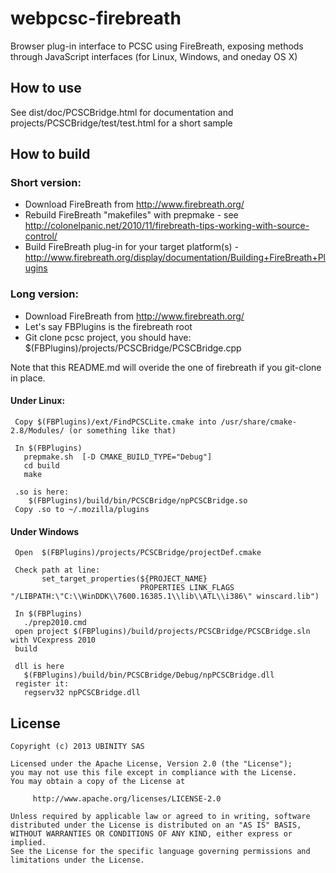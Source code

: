 webpcsc-firebreath
====================

Browser plug-in interface to PCSC using FireBreath, exposing methods through JavaScript interfaces (for Linux, Windows, and oneday OS X)

How to use 
-----------

See dist/doc/PCSCBridge.html for documentation and projects/PCSCBridge/test/test.html for a short sample 


How to build
-------------


### Short version:

  * Download FireBreath from http://www.firebreath.org/
  * Rebuild FireBreath "makefiles" with prepmake - see http://colonelpanic.net/2010/11/firebreath-tips-working-with-source-control/
  * Build FireBreath plug-in for your target platform(s) - http://www.firebreath.org/display/documentation/Building+FireBreath+Plugins


### Long version:

  * Download FireBreath from http://www.firebreath.org/
  * Let's say FBPlugins is the firebreath root 
  * Git clone pcsc project, you should have:   $(FBPlugins)/projects/PCSCBridge/PCSCBridge.cpp

Note that this README.md will overide the one of firebreath if you git-clone in place.

#### Under Linux:

     Copy $(FBPlugins)/ext/FindPCSCLite.cmake into /usr/share/cmake-2.8/Modules/ (or something like that)
     
     In $(FBPlugins)
       prepmake.sh  [-D CMAKE_BUILD_TYPE="Debug"]
       cd build
       make
     
     .so is here:
        $(FBPlugins)/build/bin/PCSCBridge/npPCSCBridge.so
     Copy .so to ~/.mozilla/plugins
    


#### Under Windows

     Open  $(FBPlugins)/projects/PCSCBridge/projectDef.cmake
     
     Check path at line:
           set_target_properties(${PROJECT_NAME} 
                                 PROPERTIES LINK_FLAGS  "/LIBPATH:\"C:\\WinDDK\\7600.16385.1\\lib\\ATL\\i386\" winscard.lib")
     
     In $(FBPlugins)
       ./prep2010.cmd
     open project $(FBPlugins)/build/projects/PCSCBridge/PCSCBridge.sln with VCexpress 2010
     build
     
     dll is here
       $(FBPlugins)/build/bin/PCSCBridge/Debug/npPCSCBridge.dll
     register it:
       regserv32 npPCSCBridge.dll






License
-------

	Copyright (c) 2013 UBINITY SAS 

	Licensed under the Apache License, Version 2.0 (the "License");
	you may not use this file except in compliance with the License.
	You may obtain a copy of the License at

       	 http://www.apache.org/licenses/LICENSE-2.0

	Unless required by applicable law or agreed to in writing, software
	distributed under the License is distributed on an "AS IS" BASIS,
	WITHOUT WARRANTIES OR CONDITIONS OF ANY KIND, either express or implied.
	See the License for the specific language governing permissions and
	limitations under the License.


